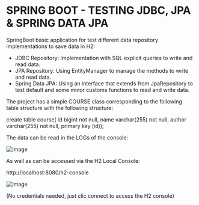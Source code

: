 # SPRING BOOT - TESTING JDBC, JPA & SPRING DATA JPA

SpringBoot basic application for test different data repository implementations to save data in H2:

- JDBC Repository: Implementation with SQL explicit queries to write and read data.
- JPA Repository: Using EntityManager to manage the methods to write and read data.
- Spring Data JPA: Using an interface that extends from JpaRepository to test default and 
  some minor customs functions to read and write data.

The project has a simple COURSE class corresponding to the following table structure with the following structure:

  create table course(
  id      bigint        not null,
  name    varchar(255)  not null,
  author  varchar(255)  not null,
  primary key (id));
 
 The data can be read in the LOGs of the console:

![image](https://user-images.githubusercontent.com/51863674/218346182-3c265868-5479-4422-b5d2-fd3c9a738a7a.png)

As well as can be accessed via the H2 Local Console:

http://localhost:8080/h2-console

![image](https://user-images.githubusercontent.com/51863674/218346238-ed5d8a9b-b6de-4216-adac-65d197a2707a.png)

(No credentials needed, just clic connect to access the H2 console)

